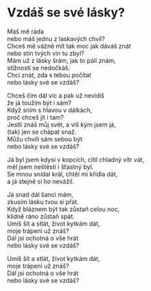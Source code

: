 # Vzdáš se své lásky?

Máš mě ráda  
nebo máš jednu z laskavých chvil?  
Chceš mě vážně mít tak moc jak dáváš znát  
nebo stín tvých vin tu zbyl?  
Mám už z lásky šrám, jak to pálí znám,  
stížností se nedočkáš.  
Chci znát, zda s tebou počítat  
nebo lásky své se vzdáš?

Chceš čím dál víc a pak už nevidíš  
že já toužím být i sám?  
Když sním s hlavou v dálkách,  
proč chceš jít i tam?  
Jestli znáš můj svět, a víš kým jsem já,  
(tak) jen se chápat snaž.  
Můžu chvíli sám sebou být  
nebo lásky své se vzdáš?

Já byl jsem kdysi v kopcích, cítil chladný vítr vát,  
měl jsem neštěstí i šťastný byl.  
Se mnou snídal král, chtěl mi křídla dát,  
a já stejně si ho nevážil.

Já snad dál šanci mám,  
zkusím lásku tvou si přát.  
Když bláznem být tak zůstaň celou noc,  
klidně ráno zůstaň spát.  
Umíš šít a stlát, život kytkám dát,  
moje trápení už znáš?  
Dál jsi ochotná o vše hrát  
nebo lásky své se vzdáš?

Umíš šít a stlát, život kytkám dát,  
moje trápení už znáš?  
Dál jsi ochotná o vše hrát  
nebo lásky své se vzdáš?
